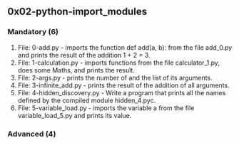 ## 0x02-python-import_modules

### Mandatory (6)
1. File: 0-add.py -  imports the function def add(a, b): from the file add_0.py and prints the result of the addition 1 + 2 = 3.
2. File: 1-calculation.py -  imports functions from the file calculator_1.py, does some Maths, and prints the result.
3. File: 2-args.py - prints the number of and the list of its arguments.
4. File: 3-infinite_add.py - prints the result of the addition of all arguments.
5. File: 4-hidden_discovery.py - Write a program that prints all the names defined by the compiled module hidden_4.pyc.
6. File: 5-variable_load.py -  imports the variable a from the file variable_load_5.py and prints its value.

### Advanced (4)
